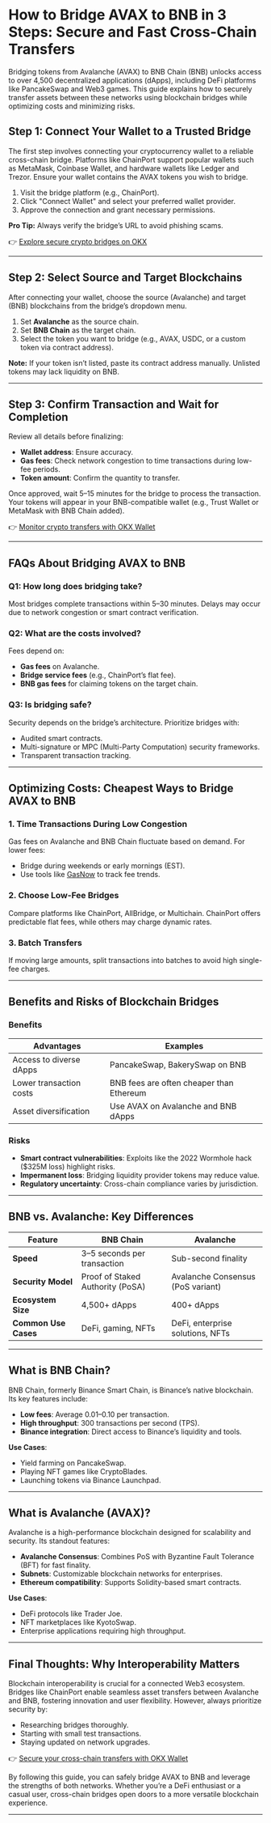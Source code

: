 # How to Bridge AVAX to BNB in 3 Steps: Secure and Fast Cross-Chain Transfers  

Bridging tokens from Avalanche (AVAX) to BNB Chain (BNB) unlocks access to over 4,500 decentralized applications (dApps), including DeFi platforms like PancakeSwap and Web3 games. This guide explains how to securely transfer assets between these networks using blockchain bridges while optimizing costs and minimizing risks.  

## Step 1: Connect Your Wallet to a Trusted Bridge  
The first step involves connecting your cryptocurrency wallet to a reliable cross-chain bridge. Platforms like ChainPort support popular wallets such as MetaMask, Coinbase Wallet, and hardware wallets like Ledger and Trezor. Ensure your wallet contains the AVAX tokens you wish to bridge.  

1. Visit the bridge platform (e.g., ChainPort).  
2. Click "Connect Wallet" and select your preferred wallet provider.  
3. Approve the connection and grant necessary permissions.  

**Pro Tip:** Always verify the bridge’s URL to avoid phishing scams.  

👉 [Explore secure crypto bridges on OKX](https://bit.ly/okx-bonus)  

---

## Step 2: Select Source and Target Blockchains  
After connecting your wallet, choose the source (Avalanche) and target (BNB) blockchains from the bridge’s dropdown menu.  

1. Set **Avalanche** as the source chain.  
2. Set **BNB Chain** as the target chain.  
3. Select the token you want to bridge (e.g., AVAX, USDC, or a custom token via contract address).  

**Note:** If your token isn’t listed, paste its contract address manually. Unlisted tokens may lack liquidity on BNB.  

---

## Step 3: Confirm Transaction and Wait for Completion  
Review all details before finalizing:  

- **Wallet address**: Ensure accuracy.  
- **Gas fees**: Check network congestion to time transactions during low-fee periods.  
- **Token amount**: Confirm the quantity to transfer.  

Once approved, wait 5–15 minutes for the bridge to process the transaction. Your tokens will appear in your BNB-compatible wallet (e.g., Trust Wallet or MetaMask with BNB Chain added).  

👉 [Monitor crypto transfers with OKX Wallet](https://bit.ly/okx-bonus)  

---

## FAQs About Bridging AVAX to BNB  

### **Q1: How long does bridging take?**  
Most bridges complete transactions within 5–30 minutes. Delays may occur due to network congestion or smart contract verification.  

### **Q2: What are the costs involved?**  
Fees depend on:  
- **Gas fees** on Avalanche.  
- **Bridge service fees** (e.g., ChainPort’s flat fee).  
- **BNB gas fees** for claiming tokens on the target chain.  

### **Q3: Is bridging safe?**  
Security depends on the bridge’s architecture. Prioritize bridges with:  
- Audited smart contracts.  
- Multi-signature or MPC (Multi-Party Computation) security frameworks.  
- Transparent transaction tracking.  

---

## Optimizing Costs: Cheapest Ways to Bridge AVAX to BNB  
### **1. Time Transactions During Low Congestion**  
Gas fees on Avalanche and BNB Chain fluctuate based on demand. For lower fees:  
- Bridge during weekends or early mornings (EST).  
- Use tools like [GasNow](https://www.gasnow.org/) to track fee trends.  

### **2. Choose Low-Fee Bridges**  
Compare platforms like ChainPort, AllBridge, or Multichain. ChainPort offers predictable flat fees, while others may charge dynamic rates.  

### **3. Batch Transfers**  
If moving large amounts, split transactions into batches to avoid high single-fee charges.  

---

## Benefits and Risks of Blockchain Bridges  

### **Benefits**  
| **Advantages**                | **Examples**                          |  
|-------------------------------|----------------------------------------|  
| Access to diverse dApps       | PancakeSwap, BakerySwap on BNB         |  
| Lower transaction costs       | BNB fees are often cheaper than Ethereum |  
| Asset diversification         | Use AVAX on Avalanche and BNB dApps    |  

### **Risks**  
- **Smart contract vulnerabilities**: Exploits like the 2022 Wormhole hack ($325M loss) highlight risks.  
- **Impermanent loss**: Bridging liquidity provider tokens may reduce value.  
- **Regulatory uncertainty**: Cross-chain compliance varies by jurisdiction.  

---

## BNB vs. Avalanche: Key Differences  

| **Feature**               | **BNB Chain**                          | **Avalanche**                          |  
|--------------------------|----------------------------------------|----------------------------------------|  
| **Speed**                | 3–5 seconds per transaction            | Sub-second finality                    |  
| **Security Model**       | Proof of Staked Authority (PoSA)       | Avalanche Consensus (PoS variant)      |  
| **Ecosystem Size**       | 4,500+ dApps                           | 400+ dApps                             |  
| **Common Use Cases**     | DeFi, gaming, NFTs                     | DeFi, enterprise solutions, NFTs       |  

---

## What is BNB Chain?  
BNB Chain, formerly Binance Smart Chain, is Binance’s native blockchain. Its key features include:  
- **Low fees**: Average $0.01–$0.10 per transaction.  
- **High throughput**: 300 transactions per second (TPS).  
- **Binance integration**: Direct access to Binance’s liquidity and tools.  

**Use Cases**:  
- Yield farming on PancakeSwap.  
- Playing NFT games like CryptoBlades.  
- Launching tokens via Binance Launchpad.  

---

## What is Avalanche (AVAX)?  
Avalanche is a high-performance blockchain designed for scalability and security. Its standout features:  
- **Avalanche Consensus**: Combines PoS with Byzantine Fault Tolerance (BFT) for fast finality.  
- **Subnets**: Customizable blockchain networks for enterprises.  
- **Ethereum compatibility**: Supports Solidity-based smart contracts.  

**Use Cases**:  
- DeFi protocols like Trader Joe.  
- NFT marketplaces like KyotoSwap.  
- Enterprise applications requiring high throughput.  

---

## Final Thoughts: Why Interoperability Matters  
Blockchain interoperability is crucial for a connected Web3 ecosystem. Bridges like ChainPort enable seamless asset transfers between Avalanche and BNB, fostering innovation and user flexibility. However, always prioritize security by:  
- Researching bridges thoroughly.  
- Starting with small test transactions.  
- Staying updated on network upgrades.  

👉 [Secure your cross-chain transfers with OKX Wallet](https://bit.ly/okx-bonus)  

By following this guide, you can safely bridge AVAX to BNB and leverage the strengths of both networks. Whether you’re a DeFi enthusiast or a casual user, cross-chain bridges open doors to a more versatile blockchain experience.  

---  
